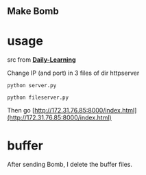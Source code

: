 ## Make Bomb

# usage

src from [**Daily-Learning**](https://github.com/chaohu/Daily-Learning/tree/0e8d14a3497ad319eda20bc4682cec08d5d6fb08/Foundation-of-CS/ics14_lab1-3/lab2)

Change IP (and port) in 3 files of dir httpserver

`python server.py`

`python fileserver.py`

Then go [http://172.31.76.85:8000/index.html](http://172.31.76.85:8000/index.html)

# buffer

After sending Bomb, I delete the buffer files.